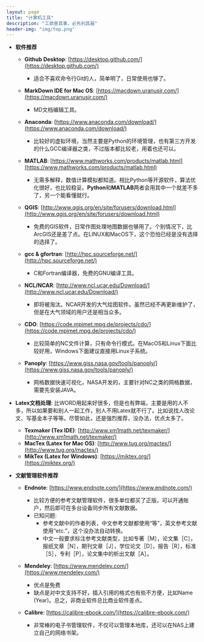 ```yaml
---
layout: page 
title: "计算机工具" 
description: "工欲善其事，必先利其器" 
header-img: "img/top.png" 
---
```


- **软件推荐**

	- **Github Desktop**: [https://desktop.github.com/](https://desktop.github.com/)
	  - 适合不喜欢命令行Git的人，简单明了，日常使用也够了。
	 
	- **MarkDown IDE for Mac OS**: [https://macdown.uranusjr.com/](https://macdown.uranusjr.com/)
	  - MD文档编辑工具。
	 
	- **Anaconda**: [https://www.anaconda.com/download/](https://www.anaconda.com/download/)
	  - 比较好的虚拟环境，当然主要是Python的环境管理，也有第三方开发的什么GCC编译器之类，不过版本都比较老，用着也还可以。
	
	- **MATLAB**: [https://www.mathworks.com/products/matlab.html](https://www.mathworks.com/products/matlab.html)
	   - 无需多解释，数值计算模拟都知道。相比Python等开源软件，算法优化很好，也比较稳妥。**Python**和**MATLAB**两者会用其中一个就差不多了，另一个能看懂就行。
	
	- **QGIS**: [http://www.qgis.org/en/site/forusers/download.html](http://www.qgis.org/en/site/forusers/download.html)
      - 免费的GIS软件，日常作图处理地图数据也够用了。个别情况下，比ArcGIS还是差了点。在LINUX和MacOS下，这个恐怕已经是没有选择的选择了。
	  
	- **gcc & gfortran**: [http://hpc.sourceforge.net/](http://hpc.sourceforge.net/)
	   - C和Fortran编译器，免费的GNU编译工具。
	 
	- **NCL/NCAR**: [http://www.ncl.ucar.edu/Download/](http://www.ncl.ucar.edu/Download/)
	   - 即将被淘汰。NCAR开发的大气绘图软件。虽然已经不再更新维护了，但是在大气领域的用户还是相当众多。
	
	- **CDO**: [https://code.mpimet.mpg.de/projects/cdo/](https://code.mpimet.mpg.de/projects/cdo/)
	   - 比较简单的NC文件计算，只有命令行模式。在MacOS和Linux下面比较好用，Windows下面建议直接用Linux子系统。
	
	- **Panoply**: [https://www.giss.nasa.gov/tools/panoply/](https://www.giss.nasa.gov/tools/panoply/)
	   - 网格数据快速可视化，NASA开发的，主要针对NC之类的网格数据，需要先安装JAVA。

- **Latex文档处理**: 比WORD用起来好很多，但是也有弊端，主要是用的人不多，所以如果要和别人一起工作，别人不用Latex就不行了。比如说找人改论文、写基金本子等等。尽管如此，还是强烈推荐，没办法，优点太多了。

	- **Texmaker (Tex IDE)**: [http://www.xm1math.net/texmaker/](http://www.xm1math.net/texmaker/)
	- **MacTex (Latex for Mac OS)**: [http://www.tug.org/mactex/](http://www.tug.org/mactex/)
	- **MikTex (Latex for Windows)**: [https://miktex.org/](https://miktex.org/)


- **文献管理软件推荐**
 
	- **Endnote**: [https://www.endnote.com/](https://www.endnote.com/)
	   - 比较方便的参考文献管理软件，很多单位都买了正版，可以开通账户，然后即可在多台设备同步所有文献数据。
	   - 已知问题: 
	      - 参考文献中的作者列表，中文参考文献都使用“等”，英文参考文献使用“etc.”，这个没办法自动转换。
	      - 中文一般要求标注参考文献类型，比如专著［M］，论文集［C］，报纸文章［N］，期刊文章［J］，学位论文［D］，报告［R］，标准［S］，专利［P］，论文集中的析出文献［A］。
	- **Mendeley**: [https://www.mendeley.com/](https://www.mendeley.com/) 
	    - 优点是免费
	    - 缺点是对中文支持不好，插入引用的格式也有些不方便，比如Name (Year)。总之，非商业软件总比商业软件差点。 
      	      
	- **Calibre**: [https://calibre-ebook.com/](https://calibre-ebook.com/)
	   - 非常棒的电子书管理软件，不仅可以管理本地库，还可以在NAS上建立自己的网络书架。 